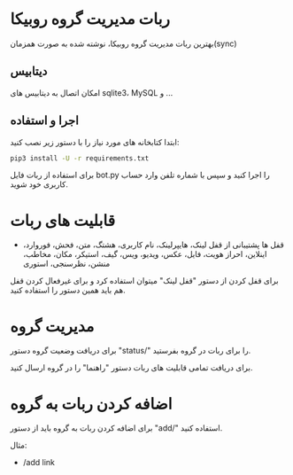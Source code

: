 # ربات مدیریت گروه روبیکا
بهترین ربات مدیریت گروه روبیکا، نوشته شده به صورت همزمان(sync)
## دیتابیس
امکان اتصال به دیتابیس های sqlite3، MySQL و ...
## اجرا و استفاده
ابتدا کتابخانه های مورد نیاز را با دستور زیر نصب کنید:
```bash
pip3 install -U -r requirements.txt
```
برای استفاده از ربات فایل bot.py را اجرا کنید و سپس با شماره تلفن وارد حساب کاربری خود شوید.

# قابلیت های ربات

* قفل ها
پشتیبانی از قفل‌ لینک، هایپرلینک، نام کاربری، هشتگ، متن، فحش، فوروارد، اینلاین، احراز هویت، فایل، عکس، ویدیو، ویس، گیف، استیکر، مکان، مخاطب، منشن، نظرسنجی، استوری

برای قفل کردن از دستور "قفل لینک" میتوان استفاده کرد و برای غیرفعال کردن قفل هم باید همین دستور را استفاده کنید.

# مدیریت گروه
برای دریافت وضعیت گروه دستور "status/" را برای ربات در گروه بفرستيد.

برای دریافت تمامی قابلیت های ربات دستور "راهنما" را در گروه ارسال کنید.

# اضافه کردن ربات به گروه
برای اضافه کردن ربات به گروه باید از دستور "add/" استفاده کنید.

مثال:
- /add link
